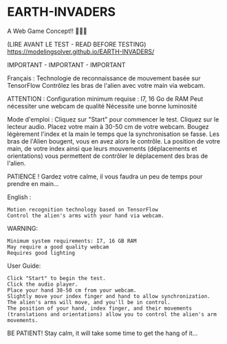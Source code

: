 # EARTH-INVADERS 
A Web Game Concept!! 🚀🚀🚀

(LIRE AVANT LE TEST - READ BEFORE TESTING)
https://modelingsolver.github.io/EARTH-INVADERS/

IMPORTANT - IMPORTANT - IMPORTANT

Français :
    Technologie de reconnaissance de mouvement basée sur TensorFlow
    Contrôlez les bras de l'alien avec votre main via webcam.

ATTENTION :
    Configuration minimum requise : I7, 16 Go de RAM
    Peut nécessiter une webcam de qualité
    Nécessite une bonne luminosité

Mode d'emploi :
    Cliquez sur "Start" pour commencer le test.
    Cliquez sur le lecteur audio.
    Placez votre main à 30-50 cm de votre webcam.
    Bougez légèrement l'index et la main le temps que la synchronisation se fasse.
    Les bras de l'Alien bougent, vous en avez alors le contrôle.
    La position de votre main, de votre index ainsi que leurs mouvements (déplacements et orientations) vous permettent de contrôler le déplacement des bras de l'alien.

PATIENCE ! Gardez votre calme, il vous faudra un peu de temps pour prendre en main...


English :

    Motion recognition technology based on TensorFlow
    Control the alien's arms with your hand via webcam.

WARNING:

    Minimum system requirements: I7, 16 GB RAM
    May require a good quality webcam
    Requires good lighting

User Guide:

    Click "Start" to begin the test.
    Click the audio player.
    Place your hand 30-50 cm from your webcam.
    Slightly move your index finger and hand to allow synchronization.
    The alien's arms will move, and you'll be in control.
    The position of your hand, index finger, and their movements (translations and orientations) allow you to control the alien's arm movements.

BE PATIENT! Stay calm, it will take some time to get the hang of it...
